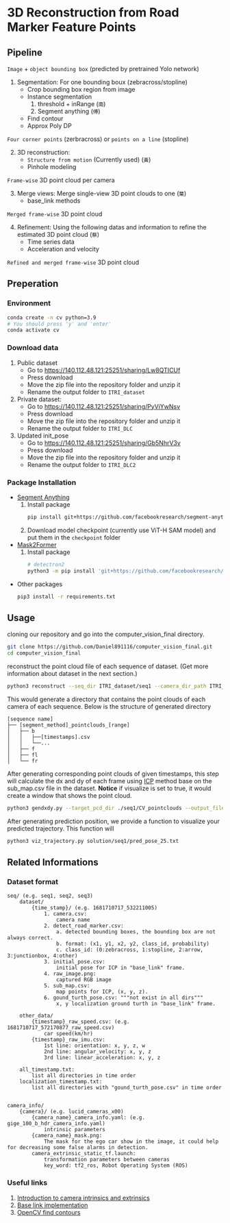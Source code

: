 # 3D Reconstruction from Road Marker Feature Points

## Pipeline

`Image` + `object bounding box` (predicted by pretrained Yolo network)

1. Segmentation: For one bounding boux (zebracross/stopline)
    - Crop bounding box region from image
    - Instance segmentation
        1. threshold + inRange (`南`)
        2. Segment anything  (`傅`)
    - Find contour
    - Approx Poly DP

`Four corner points` (zerbracross) or `points on a line` (stopline)

2. 3D reconstruction:
    - `Structure from motion` (Currently used) (`黃`)
    - Pinhole modeling

`Frame-wise` 3D point cloud per camera

3. Merge views: Merge single-view 3D point clouds to one (`葉`)
    - base_link methods

`Merged frame-wise` 3D point cloud

4. Refinement: Using the following datas and information to refine the estimated 3D point cloud (`蔡`)
    - Time series data
    - Acceleration and velocity

`Refined and merged frame-wise` 3D point cloud

## Preperation

### Environment
```bash
conda create -n cv python=3.9
# You should press 'y' and 'enter'
conda activate cv
```

### Download data

1. Public dataset
    - Go to https://140.112.48.121:25251/sharing/Lw8QTICUf
    - Press download
    - Move the zip file into the repository folder and unzip it
    - Rename the output folder to  `ITRI_dataset`
2. Private dataset:
    - Go to https://140.112.48.121:25251/sharing/PyViYwNsv
    - Press download
    - Move the zip file into the repository folder and unzip it
    - Rename the output folder to  `ITRI_DLC`
3. Updated init_pose
    - Go to https://140.112.48.121:25251/sharing/Gb5NhrV3v
    - Press download
    - Move the zip file into the repository folder and unzip it
    - Rename the output folder to  `ITRI_DLC2`

### Package Installation

- [Segment Anything](https://github.com/facebookresearch/segment-anything)
    1. Install package
        ```bash
        pip install git+https://github.com/facebookresearch/segment-anything.git
        ```
    2. Download model checkpoint (currently use ViT-H SAM model) and put them in the `checkpoint` folder
- [Mask2Former](https://github.com/facebookresearch/Mask2Former)
    1. Install package
        ```bash
        # detectron2
        python3 -m pip install 'git+https://github.com/facebookresearch/detectron2.git'
        ```
- Other packages
    ```bash
    pip3 install -r requirements.txt
    ```

## Usage

cloning our repository and go into the computer_vision_final directory.
```bash
git clone https://github.com/Daniel891116/computer_vision_final.git
cd computer_vision_final
```

reconstruct the point cloud file of each sequence of dataset. (Get more information about dataset in the next section.)
```bash
python3 reconstruct --seq_dir ITRI_dataset/seq1 --camera_dir_path ITRI_dataset/camera_info/lucid_cameras_x00 --segment_method SAM
```

This would generate a directory that contains the point clouds of each camera of each sequence. Below is the structure of generated directory

    [sequence name]
    ├── [segment_method]_pointclouds_[range]
    │   ├── b
    │   │   ├──[timestamps].csv
    │   │   └──...
    │   ├── f
    │   ├── fl
    │   └── fr

After generating corresponding point clouds of given timestamps, this step will calculate the dx and dy of each frame using [ICP](https://zhuanlan.zhihu.com/p/107218828) method base on the sub_map.csv file in the dataset. **Notice** if visualize is set to true, it would create a window that shows the point cloud.
```bash
python3 gendxdy.py --target_pcd_dir ./seq1/CV_pointclouds --output_file solution/seq1/pred_pose.txt --seq_dir_path seq1 --visualize
```
After generating prediction position, we provide a function to visualize your predicted trajectory. This function will 
```bash
python3 viz_trajectory.py solution/seq1/pred_pose_25.txt
```

## Related Informations

### Dataset format

    seq/ (e.g. seq1, seq2, seq3)
        dataset/
            {time_stamp}/ (e.g. 1681710717_532211005)
                1. camera.csv: 
                    camera name
                2. detect_road_marker.csv:
                    a. detected bounding boxes, the bounding box are not always correct.
                    b. format: (x1, y1, x2, y2, class_id, probability)
                    c. class_id: (0:zebracross, 1:stopline, 2:arrow, 3:junctionbox, 4:other)
                3. initial_pose.csv:
                    initial pose for ICP in "base_link" frame.
                4. raw_image.png:
                    captured RGB image
                5. sub_map.csv:
                    map points for ICP, (x, y, z).
                6. gound_turth_pose.csv: """not exist in all dirs"""
                    x, y localization ground turth in "base_link" frame.

        other_data/
            {timestamp}_raw_speed.csv: (e.g. 1681710717_572170877_raw_speed.csv)
                car speed(km/hr)
            {timestamp}_raw_imu.csv:
                1st line: orientation: x, y, z, w
                2nd line: angular_velocity: x, y, z
                3rd line: linear_acceleration: x, y, z

        all_timestamp.txt:
            list all directories in time order
        localization_timestamp.txt:
            list all directories with "gound_turth_pose.csv" in time order


    camera_info/
        {camera}/ (e.g. lucid_cameras_x00)
            {camera_name}_camera_info.yaml: (e.g. gige_100_b_hdr_camera_info.yaml)
                intrinsic parameters
            {camera_name}_mask.png:
                The mask for the ego car show in the image, it could help for decreasing some false alarms in detection.
            camera_extrinsic_static_tf.launch:
                transformation parameters between cameras
                key_word: tf2_ros, Robot Operating System (ROS)


### Useful links

1. [Introduction to camera intrinsics and extrinsics](https://towardsdatascience.com/what-are-intrinsic-and-extrinsic-camera-parameters-in-computer-vision-7071b72fb8ec)
2. [Base link implementation](http://wiki.ros.org/tf2_ros)
3. [OpenCV find contours](https://docs.opencv.org/4.x/d4/d73/tutorial_py_contours_begin.html)
